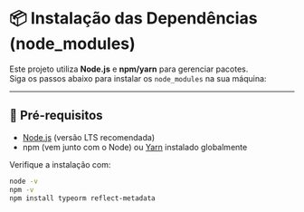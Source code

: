 # 📦 Instalação das Dependências (node_modules)

Este projeto utiliza **Node.js** e **npm/yarn** para gerenciar pacotes.  
Siga os passos abaixo para instalar os `node_modules` na sua máquina:

---

## 🔧 Pré-requisitos
- [Node.js](https://nodejs.org/) (versão LTS recomendada)
- npm (vem junto com o Node) ou [Yarn](https://yarnpkg.com/) instalado globalmente

Verifique a instalação com:
```bash
node -v
npm -v
npm install typeorm reflect-metadata